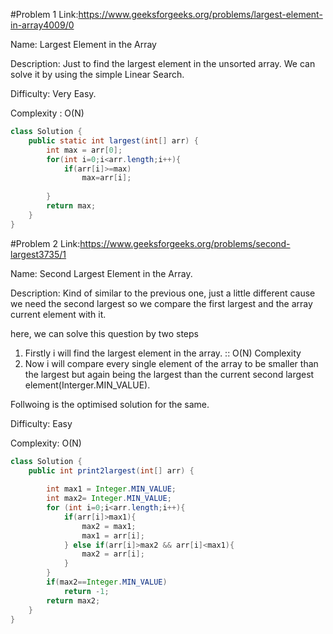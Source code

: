 #Problem 1
Link:https://www.geeksforgeeks.org/problems/largest-element-in-array4009/0

Name: Largest Element in the Array

Description: Just to find the largest element in the unsorted array. We can solve it by using the simple Linear Search.

Difficulty: Very Easy.

Complexity : O(N)

```java
class Solution {
    public static int largest(int[] arr) {
        int max = arr[0];
        for(int i=0;i<arr.length;i++){
            if(arr[i]>=max)
                max=arr[i];
            
        }
        return max;
    }
}
```


#Problem 2
Link:https://www.geeksforgeeks.org/problems/second-largest3735/1

Name: Second Largest Element in the Array.

Description: Kind of similar to the previous one, just a little different cause we need the second largest so we compare the first largest and the array current element with it.

here, we can solve this question by two steps
1. Firstly i will find the largest element in the array. :: O(N) Complexity
2. Now i will compare every single element of the array to be smaller than the largest but again being the largest than the current second largest element(Interger.MIN_VALUE).

Follwoing is the optimised solution for the same.

Difficulty: Easy

Complexity: O(N)

```java
class Solution {
    public int print2largest(int[] arr) {
   
        int max1 = Integer.MIN_VALUE;
        int max2= Integer.MIN_VALUE;
        for (int i=0;i<arr.length;i++){
            if(arr[i]>max1){
                max2 = max1;
                max1 = arr[i];
            } else if(arr[i]>max2 && arr[i]<max1){
                max2 = arr[i];
            }
        }
        if(max2==Integer.MIN_VALUE)
            return -1;
        return max2;
    }
}
```